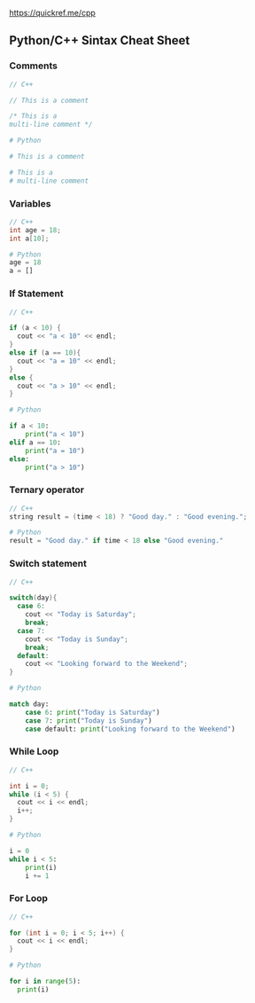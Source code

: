 https://quickref.me/cpp

## Python/C++ Sintax Cheat Sheet

<!-------------------------------------------------------- COMMENTS -------------------------------------------------------------->
### Comments
```C++
// C++

// This is a comment

/* This is a
multi-line comment */
```
```Python
# Python

# This is a comment

# This is a
# multi-line comment
```

<!-------------------------------------------------------- VARIABLES -------------------------------------------------------------->
### Variables
```C++
// C++
int age = 18;
int a[10];
```
```Python
# Python
age = 18
a = []
```
<!--
|  C++ |  Python |
| ------------ | ------------ |
| int age = 18; | age = 18 |
|int a[10];  | a = [] |
-->

<!-------------------------------------------------------- IF ELSE -------------------------------------------------------------->
### If Statement
```C++
// C++

if (a < 10) {
  cout << "a < 10" << endl;
}
else if (a == 10){
  cout << "a = 10" << endl;
}
else {
  cout << "a > 10" << endl;
}
```
```Python
# Python

if a < 10:
    print("a < 10")
elif a == 10:
    print("a = 10")
else:
    print("a > 10")
```

<!-------------------------------------------------------- TERNARY -------------------------------------------------------------->
### Ternary operator
```C++
// C++
string result = (time < 18) ? "Good day." : "Good evening.";
```
```Python
# Python
result = "Good day." if time < 18 else "Good evening."
```

<!-------------------------------------------------------- SWITCH -------------------------------------------------------------->
### Switch statement
```C++
// C++

switch(day){
  case 6:
    cout << "Today is Saturday";
    break;
  case 7:
    cout << "Today is Sunday";
    break;
  default:
    cout << "Looking forward to the Weekend";
}
```
```Python
# Python

match day:
    case 6: print("Today is Saturday")
    case 7: print("Today is Sunday")
    case default: print("Looking forward to the Weekend")

```

<!-------------------------------------------------------- WHILE LOOP -------------------------------------------------------------->
### While Loop
```C++
// C++

int i = 0;
while (i < 5) {
  cout << i << endl;
  i++;
}
```
```Python
# Python

i = 0
while i < 5:
    print(i)
    i += 1
```

<!-------------------------------------------------------- FOR LOOP -------------------------------------------------------------->
### For Loop
```C++
// C++

for (int i = 0; i < 5; i++) {
  cout << i << endl;
}
```
```Python
# Python

for i in range(5):
  print(i)
```
